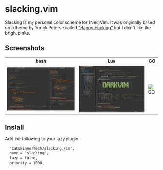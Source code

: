 # slacking.vim

Slacking is my personal color scheme for (Neo)Vim. 
It was originally based on a theme by Yorick Peterse called ["Happy Hacking"][happy_hacking] but I didn't like the bright pinks.

## Screenshots
| bash | Lua | GO
|------|------|---------
| ![bash](screenshots/Slacking_in_BASH.png) | ![Lua](screenshots/Slacking_in_Lua.png) | ![GO](screenshots/GO.png)
## Install
Add the following to your lazy plugin
```
  'CatskinnerTech/slacking.vim',
  name = 'slacking',
  lazy = false,
  priority = 1000,
```

[happy_hacking]: https://github.com/yorickpeterse/happy_hacking.vim
